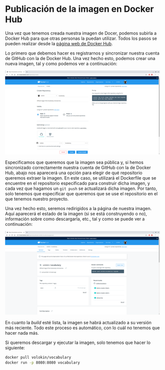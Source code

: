 # Publicación de la imagen en Docker Hub

Una vez que tenemos creada nuestra imagen de Docer, podemos subirla a Docker
Hub para que otras personas la puedan utilizar. Todos los pasos se pueden realizar
desde la [página web de Docker Hub](https://hub.docker.com/).

Lo primero que debemos hacer es registrarnos y sincronizar nuestra cuenta de GitHub
con la de Docker Hub. Una vez hecho esto, podemos crear una nueva imagen, tal y
como podemos ver a continuación:

![Docker Hub SetUp](img/dockerhub-setup.png)

Especificamos que queremos que la imagen sea pública y, si hemos sincronizado
correctamente nuestra cuenta de GitHub con la de Docker Hub, abajo nos aparecerá
una opción para elegir de qué repositorio queremos extraer la imagen. En este caso,
se utilizará el Dockerfile que se encuentre en el repositorio especificado para
construir dicha imagen, y cada vez que hagamos un `git push` se actualizará
dicha imagen. Por tanto, solo tenemos que especificar que queremos que se use
el repositorio en el que tenemos nuestro proyecto.

Una vez hecho esto, seremos redirigidos a la página de nuestra imagen. Aquí aparecerá
el estado de la imagen (si se está construyendo o no), información sobre como descargarla,
etc., tal y como se puede ver a continuación:

![Docker Hub Build](img/dockerhub-build.png)

En cuanto la *build* esté lista, la imagen se habrá actualizado a su versión
más reciente. Todo este proceso es automático, con lo cuál no tenemos que hacer nada más.

Si queremos descargar y ejecutar la imagen, solo tenemos que hacer lo siguiente:

```bash
docker pull volokin/vocabulary
docker run -p 8080:8080 vocabulary
```